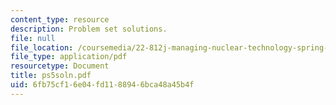 ```yaml
---
content_type: resource
description: Problem set solutions.
file: null
file_location: /coursemedia/22-812j-managing-nuclear-technology-spring-2004/6fb75cf16e04fd1188946bca48a45b4f_ps5soln.pdf
file_type: application/pdf
resourcetype: Document
title: ps5soln.pdf
uid: 6fb75cf1-6e04-fd11-8894-6bca48a45b4f
---
```

